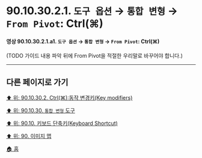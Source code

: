 # 90.10.30.2.1. `도구 옵션` → `통합 변형` → `From Pivot`: Ctrl(⌘)

<a id="90-10-30-02-01-a1"></a>

#### 영상 90.10.30.2.1.a1. `도구 옵션` → `통합 변형` → `From Pivot`: Ctrl(⌘)

(TODO 가이드 내용 파악 뒤에 From Pivot을 적절한 우리말로 바꾸어야 합니다.)

***

## 다른 페이지로 가기

[⬆️ 위: 90.10.30.2. Ctrl(⌘):동작 변경키(Key modifiers)](./90-10-30-02-00-key_modifier-ctrl.md)

[⬆️ 위: 90.10.30. `통합 변형` 도구](./90-10-30-00-unified_transform.md)

[⬆️ 위: 90.10. 키보드 단축키(Keyboard Shortcut)](./90-10-00-keyboard_shortcut.md)

[⬆️ 위: 90. 이미지 맵](./90-00-image-map.md)

[🏠 홈](./00-home.md)